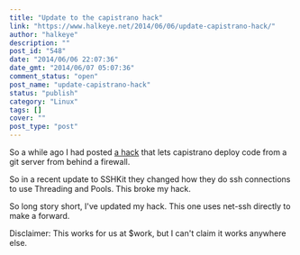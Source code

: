 ```yaml
---
title: "Update to the capistrano hack"
link: "https://www.halkeye.net/2014/06/06/update-capistrano-hack/"
author: "halkeye"
description: ""
post_id: "548"
date: "2014/06/06 22:07:36"
date_gmt: "2014/06/07 05:07:36"
comment_status: "open"
post_name: "update-capistrano-hack"
status: "publish"
category: "Linux"
tags: []
cover: ""
post_type: "post"
---
```


So a while ago I had posted [a hack](http://www.halkeye.net/2014/01/24/capistrano3-deploying-internal-git-server/) that lets capistrano deploy code from a git server from behind a firewall.

So in a recent update to SSHKit they changed how they do ssh connections to use Threading and Pools. This broke my hack.

So long story short, I've updated my hack. This one uses net-ssh directly to make a forward.

Disclaimer: This works for us at $work, but I can't claim it works anywhere else.

<github-gist id='halkeye/f061872eb4b47dc0928e'></github-gist>
